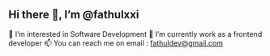 ## Hi there 👋, I’m @fathulxxi

👀 I’m interested in Software Development
🌱 I’m currently work as a frontend developer
📫 You can reach me on email : fathuldev@gmail.com
